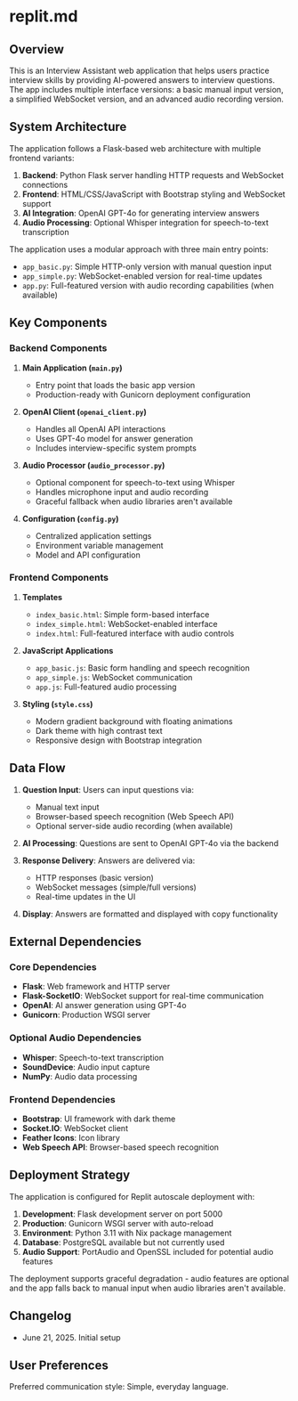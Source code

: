 # replit.md

## Overview

This is an Interview Assistant web application that helps users practice interview skills by providing AI-powered answers to interview questions. The app includes multiple interface versions: a basic manual input version, a simplified WebSocket version, and an advanced audio recording version.

## System Architecture

The application follows a Flask-based web architecture with multiple frontend variants:

1. **Backend**: Python Flask server handling HTTP requests and WebSocket connections
2. **Frontend**: HTML/CSS/JavaScript with Bootstrap styling and WebSocket support
3. **AI Integration**: OpenAI GPT-4o for generating interview answers
4. **Audio Processing**: Optional Whisper integration for speech-to-text transcription

The application uses a modular approach with three main entry points:
- `app_basic.py`: Simple HTTP-only version with manual question input
- `app_simple.py`: WebSocket-enabled version for real-time updates
- `app.py`: Full-featured version with audio recording capabilities (when available)

## Key Components

### Backend Components

1. **Main Application (`main.py`)**
   - Entry point that loads the basic app version
   - Production-ready with Gunicorn deployment configuration

2. **OpenAI Client (`openai_client.py`)**
   - Handles all OpenAI API interactions
   - Uses GPT-4o model for answer generation
   - Includes interview-specific system prompts

3. **Audio Processor (`audio_processor.py`)**
   - Optional component for speech-to-text using Whisper
   - Handles microphone input and audio recording
   - Graceful fallback when audio libraries aren't available

4. **Configuration (`config.py`)**
   - Centralized application settings
   - Environment variable management
   - Model and API configuration

### Frontend Components

1. **Templates**
   - `index_basic.html`: Simple form-based interface
   - `index_simple.html`: WebSocket-enabled interface
   - `index.html`: Full-featured interface with audio controls

2. **JavaScript Applications**
   - `app_basic.js`: Basic form handling and speech recognition
   - `app_simple.js`: WebSocket communication
   - `app.js`: Full-featured audio processing

3. **Styling (`style.css`)**
   - Modern gradient background with floating animations
   - Dark theme with high contrast text
   - Responsive design with Bootstrap integration

## Data Flow

1. **Question Input**: Users can input questions via:
   - Manual text input
   - Browser-based speech recognition (Web Speech API)
   - Optional server-side audio recording (when available)

2. **AI Processing**: Questions are sent to OpenAI GPT-4o via the backend
3. **Response Delivery**: Answers are delivered via:
   - HTTP responses (basic version)
   - WebSocket messages (simple/full versions)
   - Real-time updates in the UI

4. **Display**: Answers are formatted and displayed with copy functionality

## External Dependencies

### Core Dependencies
- **Flask**: Web framework and HTTP server
- **Flask-SocketIO**: WebSocket support for real-time communication
- **OpenAI**: AI answer generation using GPT-4o
- **Gunicorn**: Production WSGI server

### Optional Audio Dependencies
- **Whisper**: Speech-to-text transcription
- **SoundDevice**: Audio input capture
- **NumPy**: Audio data processing

### Frontend Dependencies
- **Bootstrap**: UI framework with dark theme
- **Socket.IO**: WebSocket client
- **Feather Icons**: Icon library
- **Web Speech API**: Browser-based speech recognition

## Deployment Strategy

The application is configured for Replit autoscale deployment with:

1. **Development**: Flask development server on port 5000
2. **Production**: Gunicorn WSGI server with auto-reload
3. **Environment**: Python 3.11 with Nix package management
4. **Database**: PostgreSQL available but not currently used
5. **Audio Support**: PortAudio and OpenSSL included for potential audio features

The deployment supports graceful degradation - audio features are optional and the app falls back to manual input when audio libraries aren't available.

## Changelog

- June 21, 2025. Initial setup

## User Preferences

Preferred communication style: Simple, everyday language.